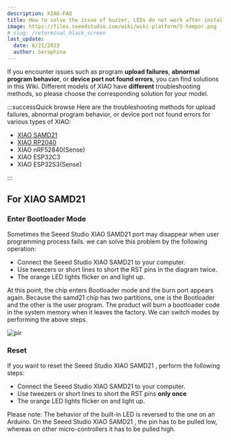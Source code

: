 ```yaml
---
description: XIAO-FAQ
title: How to solve the issue of buzzer, LEDs do not work after installing the reTerminal drivers
image: https://files.seeedstudio.com/wiki/wiki-platform/S-tempor.png
# slug: /reterminal_black_screen
last_update:
  date: 6/21/2023
  author: Seraphina
---
```


If you encounter issues such as program **upload failures**, **abnormal program behavior**, or **device port not found errors**, you can find solutions in this Wiki. Different models of XIAO have **different** troubleshooting methods, so please choose the corresponding solution for your model.

:::successQuick browse
Here are the troubleshooting methods for upload failures, abnormal program behavior, or device port not found errors for various types of XIAO:

- [XIAO SAMD21]()
- [XIAO RP2040]()
- XIAO nRF52840(Sense)
- XIAO ESP32C3
- XIAO ESP32S3(Sense)

:::

## For XIAO SAMD21

### **Enter Bootloader Mode**

Sometimes the Seeed Studio XIAO SAMD21 port may disappear when user programming process fails. we can solve this problem by the following operation:

- Connect the Seeed Studio XIAO SAMD21 to your computer.
- Use tweezers or short lines to short the RST pins in the diagram twice.
- The orange LED lights flicker on and light up.

At this point, the chip enters Bootloader mode and the burn port appears again. Because the samd21 chip has two partitions, one is the Bootloader and the other is the user program. The product will burn a bootloader code in the system memory when it leaves the factory. We can switch modes by performing the above steps.

<p style={{textAlign: 'center'}}><img src="https://files.seeedstudio.com/wiki/Seeeduino-XIAO/img/XIAO-reset.gif" alt="pir" width={600} height="auto" /></p>

### **Reset**

If you want to reset the Seeed Studio XIAO SAMD21 , perform the following steps:

- Connect the Seeed Studio XIAO SAMD21 to your computer.
- Use tweezers or short lines to short the RST pins **only once**
- The orange LED lights flicker on and light up.

Please note: The behavior of the built-in LED is reversed to the one on an Arduino. On the Seeed Studio XIAO SAMD21 , the pin has to be pulled low, whereas on other micro-controllers it has to be pulled high.
